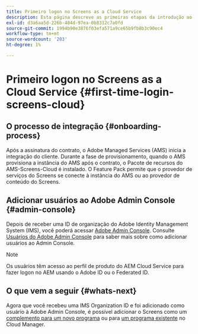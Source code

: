 ```yaml
---
title: Primeiro logon no Screens as a Cloud Service
description: Esta página descreve as primeiras etapas da introdução ao Screens as a Cloud Service.
exl-id: d3a6aa5d-226b-484d-97ea-0b8312c7a0fd
source-git-commit: 1994b90e3876f03efa571a9ce65b9fb8b3c90ec4
workflow-type: tm+mt
source-wordcount: '203'
ht-degree: 1%

---
```


# Primeiro logon no Screens as a Cloud Service {#first-time-login-screens-cloud}


## O processo de integração {#onboarding-process}

Após a assinatura do contrato, o Adobe Managed Services (AMS) inicia a integração do cliente. Durante a fase de provisionamento, quando o AMS provisiona a instância do AMS após o contrato, o Pacote de recursos do AMS-Screens-Cloud é instalado. O Feature Pack permite que o provedor de serviços do Screens se conecte à instância do AMS ou ao provedor de conteúdo do Screens.

## Adicionar usuários ao Adobe Admin Console {#admin-console}

Depois de receber uma ID de organização do Adobe Identity Management System (IMS), você poderá acessar [Adobe Admin Console](https://adminconsole.adobe.com/). Consulte [Usuários do Adobe Admin Console](https://helpx.adobe.com/enterprise/admin-guide.html/enterprise/using/users.ug.html) para saber mais sobre como adicionar usuários ao Admin Console.

>[!NOTE]
>Os usuários têm acesso ao perfil de produto do AEM Cloud Service para fazer logon no AEM usando o Adobe ID ou o Federated ID.

## O que vem a seguir {#whats-next}

Agora que você recebeu uma IMS Organization ID e foi adicionado como usuário à Adobe Admin Console, é possível adicionar o Screens como um [complemento para um novo programa](/help/screens-cloud/onboarding-screens-cloud/add-on-new-program-screens-cloud.md) ou para [um programa existente](/help/screens-cloud/onboarding-screens-cloud/add-on-existing-program-screens-cloud.md) no Cloud Manager.
